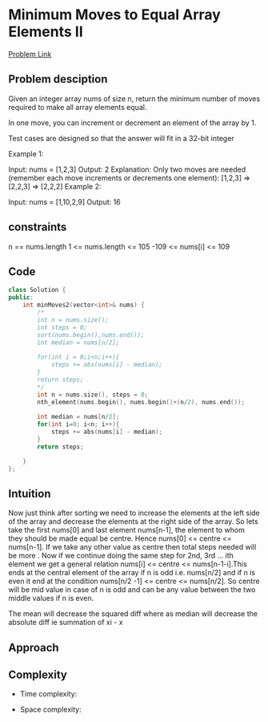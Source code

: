 # Minimum Moves to Equal Array Elements II
[Problem Link](https://leetcode.com/problems/minimum-moves-to-equal-array-elements-ii/description/)

## Problem desciption 
Given an integer array nums of size n, return the minimum number of moves required to make all array elements equal.

In one move, you can increment or decrement an element of the array by 1.

Test cases are designed so that the answer will fit in a 32-bit integer

Example 1:

Input: nums = [1,2,3]
Output: 2
Explanation:
Only two moves are needed (remember each move increments or decrements one element):
[1,2,3]  =>  [2,2,3]  =>  [2,2,2]
Example 2:

Input: nums = [1,10,2,9]
Output: 16
 


## constraints

n == nums.length
1 <= nums.length <= 105
-109 <= nums[i] <= 109
## Code
```cpp
class Solution {
public:
    int minMoves2(vector<int>& nums) {
        /*
        int n = nums.size();
        int steps = 0;
        sort(nums.begin(),nums.end());
        int median = nums[n/2];
        
        for(int i = 0;i<n;i++){
            steps += abs(nums[i] - median);
        }
        return steps;
        */
        int n = nums.size(), steps = 0;
        nth_element(nums.begin(), nums.begin()+(n/2), nums.end()); 
        
        int median = nums[n/2];
        for(int i=0; i<n; i++){
            steps += abs(nums[i] - median);
        }
        return steps;

    }
};
```

## Intuition
Now just think after sorting we need to increase the elements at the left side of the array and decrease the elements at the right side of the array. So lets take the first nums[0] and last element nums[n-1], the element to whom they should be made equal be centre. Hence nums[0] <= centre <= nums[n-1]. If we take any other value as centre then total steps needed will be more . Now if we continue doing the same step for 2nd, 3rd ... ith element we get a general relation nums[i] <= centre <= nums[n-1-i].This ends at the central element of the array if n is odd i.e. nums[n/2] and if n is even it end at the condition nums[n/2 -1] <= centre <= nums[n/2]. So centre will be mid value in case of n is odd and can be any value between the two middle values if n is even.

The mean will decrease the squared diff where as median will decrease the absolute diff ie summation of xi - x

## Approach


## Complexity
- Time complexity:


- Space complexity:
